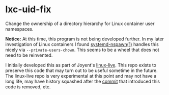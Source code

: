 <!--
    This Source Code Form is subject to the terms of the Mozilla Public
    License, v. 2.0. If a copy of the MPL was not distributed with this
    file, You can obtain one at http://mozilla.org/MPL/2.0/.
-->

<!--
    Copyright 2020 Joyent, Inc.
-->

# lxc-uid-fix

Change the ownership of a directory hierarchy for Linux container user
namespaces.

**Notice:**  At this time, this program is not being developed further. In my
later investigation of Linux containers I found
[systemd-nspawn(1)](http://man7.org/linux/man-pages/man1/systemd.nspawn.1.html)
handles this nicely via `--private-users-chown`.  This seems to be a wheel
that does not need to be reinvented.

I initially developed this as part of Joyent's
[linux-live](https://github.com/joyent/linux-live/).  This repo exists to
preserve this code that may turn out to be useful sometime in the future.  The
linux-live repo is very experimental at this point and may not have a long life,
may have history squashed after the
[commit](https://github.com/joyent/linux-live/commit/7901946aaa6e1f18f474028273a83f2407f52cb5)
that introduced this code is removed, etc.
